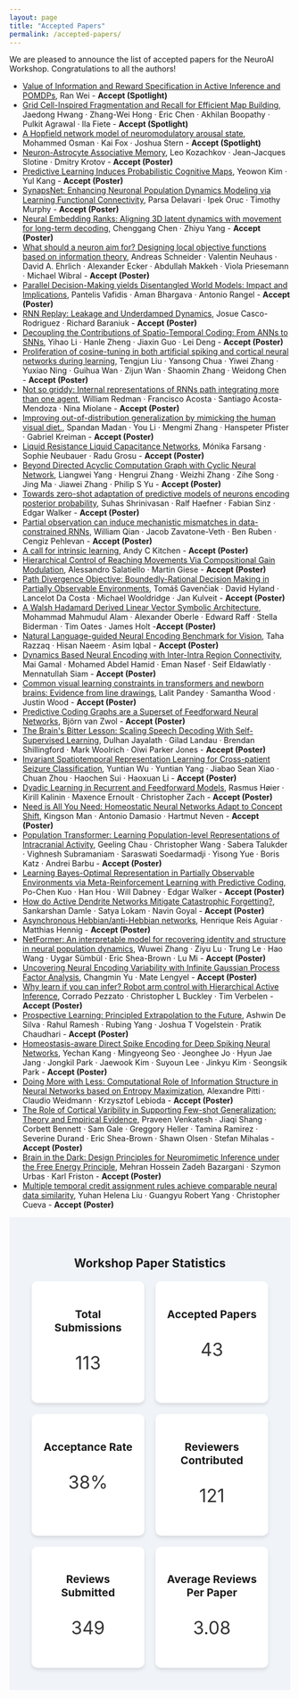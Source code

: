 ```yaml
---
layout: page
title: "Accepted Papers"
permalink: /accepted-papers/
---
```



<!-- # Accepted Papers -->

We are pleased to announce the list of accepted papers for the NeuroAI Workshop. Congratulations to all the authors! 

- [Value of Information and Reward Specification in Active Inference and POMDPs](https://openreview.net/forum?id=ZyQvVHlRLD), Ran Wei - **Accept (Spotlight)**
- [Grid Cell-Inspired Fragmentation and Recall for Efficient Map Building](https://openreview.net/forum?id=bmUUynN7Rm), Jaedong Hwang · Zhang-Wei Hong · Eric Chen · Akhilan Boopathy · Pulkit Agrawal · Ila Fiete - **Accept (Spotlight)**
- [A Hopfield network model of neuromodulatory arousal state](https://openreview.net/forum?id=sMhh9O7erA), Mohammed Osman · Kai Fox · Joshua Stern - **Accept (Spotlight)**
- [Neuron-Astrocyte Associative Memory](https://openreview.net/forum?id=h1pL7JiKsA), Leo Kozachkov · Jean-Jacques Slotine · Dmitry Krotov - **Accept (Poster)**
- [Predictive Learning Induces Probabilistic Cognitive Maps](https://openreview.net/forum?id=O9bbw7BLmP), Yeowon Kim · Yul Kang - **Accept (Poster)**
- [SynapsNet: Enhancing Neuronal Population Dynamics Modeling via Learning Functional Connectivity](https://openreview.net/forum?id=DQTWA7Zn8w), Parsa Delavari · Ipek Oruc · Timothy Murphy - **Accept (Poster)**
- [Neural Embedding Ranks: Aligning 3D latent dynamics with movement for long-term decoding](https://openreview.net/forum?id=bhEbz31fRG), Chenggang Chen · Zhiyu Yang - **Accept (Poster)**
- [What should a neuron aim for? Designing local objective functions based on information theory](https://openreview.net/forum?id=Bs7056BKVf), Andreas Schneider · Valentin Neuhaus · David A. Ehrlich · Alexander Ecker · Abdullah Makkeh · Viola Priesemann · Michael Wibral - **Accept (Poster)**
- [Parallel Decision-Making yields Disentangled World Models: Impact and Implications](https://openreview.net/forum?id=LWPoA68TFT), Pantelis Vafidis · Aman Bhargava · Antonio Rangel - **Accept (Poster)**
- [RNN Replay: Leakage and Underdamped Dynamics](https://openreview.net/forum?id=Oe3aBqmaQp), Josue Casco-Rodriguez · Richard Baraniuk - **Accept (Poster)**
- [Decoupling the Contributions of Spatio-Temporal Coding: From ANNs to SNNs](https://openreview.net/forum?id=uzFLOMJPH4), Yihao Li · Hanle Zheng · Jiaxin Guo · Lei Deng - **Accept (Poster)**
- [Proliferation of cosine-tuning in both artificial spiking and cortical neural networks during learning](https://openreview.net/forum?id=TYk2ygbsqp), Tengjun Liu · Yansong Chua · Yiwei Zhang · Yuxiao Ning · Guihua Wan · Zijun Wan · Shaomin Zhang · Weidong Chen - **Accept (Poster)**
- [Not so griddy: Internal representations of RNNs path integrating more than one agent](https://openreview.net/forum?id=HX0e4xDsg9), William Redman · Francisco Acosta · Santiago Acosta-Mendoza · Nina Miolane - **Accept (Poster)**
- [Improving out-of-distribution generalization by mimicking the human visual diet.](https://openreview.net/forum?id=RvhkdGwQ19), Spandan Madan · You Li · Mengmi Zhang · Hanspeter Pfister · Gabriel Kreiman - **Accept (Poster)**
- [Liquid Resistance Liquid Capacitance Networks](https://openreview.net/forum?id=DzCxA1iovy), Mónika Farsang · Sophie Neubauer · Radu Grosu - **Accept (Poster)**
- [Beyond Directed Acyclic Computation Graph with Cyclic Neural Network](https://openreview.net/forum?id=YSJW2qNTlk), Liangwei Yang · Hengrui Zhang · Weizhi Zhang · Zihe Song · Jing Ma · Jiawei Zhang · Philip S Yu - **Accept (Poster)**
- [Towards zero-shot adaptation of predictive models of neurons encoding posterior probability](https://openreview.net/forum?id=9duWgO4HuQ), Suhas Shrinivasan · Ralf Haefner · Fabian Sinz · Edgar Walker - **Accept (Poster)**
- [Partial observation can induce mechanistic mismatches in data-constrained RNNs](https://openreview.net/forum?id=sNPrj9y70u), William Qian · Jacob Zavatone-Veth · Ben Ruben · Cengiz Pehlevan - **Accept (Poster)**
- [A call for intrinsic learning](https://openreview.net/forum?id=SimFKxPelz), Andy C Kitchen - **Accept (Poster)**
- [Hierarchical Control of Reaching Movements Via Compositional Gain Modulation](https://openreview.net/forum?id=X3be6c7LYG), Alessandro Salatiello · Martin Giese - **Accept (Poster)**
- [Path Divergence Objective: Boundedly-Rational Decision Making in Partially Observable Environments](https://openreview.net/forum?id=4dc15FtIaD), Tomáš Gavenčiak · David Hyland · Lancelot Da Costa · Michael Wooldridge · Jan Kulveit - **Accept (Poster)**
- [A Walsh Hadamard Derived Linear Vector Symbolic Architecture](https://openreview.net/forum?id=8PUy9xVjby), Mohammad Mahmudul Alam · Alexander Oberle · Edward Raff · Stella Biderman · Tim Oates · James Holt -**Accept (Poster)**
- [Natural Language-guided Neural Encoding Benchmark for Vision](https://openreview.net/forum?id=sGLqjAVep4), Taha Razzaq · Hisan Naeem · Asim Iqbal - **Accept (Poster)**
- [Dynamics Based Neural Encoding with Inter-Intra Region Connectivity](https://openreview.net/forum?id=LG2qgcQ5T5), Mai Gamal · Mohamed Abdel Hamid · Eman Nasef · Seif Eldawlatly · Mennatullah Siam - **Accept (Poster)**
- [Common visual learning constraints in transformers and newborn brains: Evidence from line drawings](https://openreview.net/forum?id=vHqwunHvRN), Lalit Pandey · Samantha Wood · Justin Wood - **Accept (Poster)**
- [Predictive Coding Graphs are a Superset of Feedforward Neural Networks](https://openreview.net/forum?id=J36z3R0sNq), Björn van Zwol - **Accept (Poster)**
- [The Brain's Bitter Lesson: Scaling Speech Decoding With Self-Supervised Learning](https://openreview.net/forum?id=difYimVjC9), Dulhan Jayalath · Gilad Landau · Brendan Shillingford · Mark Woolrich · Oiwi Parker Jones - **Accept (Poster)**
- [Invariant Spatiotemporal Representation Learning for Cross-patient Seizure Classification](https://openreview.net/forum?id=Ex6wAivo7G), Yuntian Wu · Yuntian Yang · Jiabao Sean Xiao · Chuan Zhou · Haochen Sui · Haoxuan Li - **Accept (Poster)**
- [Dyadic Learning in Recurrent and Feedforward Models](https://openreview.net/forum?id=kTiaRgZ3gt), Rasmus Høier · Kirill Kalinin · Maxence Ernoult · Christopher Zach - **Accept (Poster)**
- [Need is All You Need: Homeostatic Neural Networks Adapt to Concept Shift](https://openreview.net/forum?id=ryVUkFPfdF), Kingson Man · Antonio Damasio · Hartmut Neven - **Accept (Poster)**
- [Population Transformer: Learning Population-level Representations of Intracranial Activity](https://openreview.net/forum?id=hVYGABOWY1), Geeling Chau · Christopher Wang · Sabera Talukder · Vighnesh Subramaniam · Saraswati Soedarmadji · Yisong Yue · Boris Katz · Andrei Barbu - **Accept (Poster)**
- [Learning Bayes-Optimal Representation in Partially Observable Environments via Meta-Reinforcement Learning with Predictive Coding](https://openreview.net/forum?id=rtwbxaEtvd), Po-Chen Kuo · Han Hou · Will Dabney · Edgar Walker - **Accept (Poster)**
- [How do Active Dendrite Networks Mitigate Catastrophic Forgetting?](https://openreview.net/forum?id=NoMgGHzJEG), Sankarshan Damle · Satya Lokam · Navin Goyal  - **Accept (Poster)**
- [Asynchronous Hebbian/anti-Hebbian networks](https://openreview.net/forum?id=xxdUVzOPWe), Henrique Reis Aguiar · Matthias Hennig - **Accept (Poster)**
- [NetFormer: An interpretable model for recovering identity and structure in neural population dynamics](https://openreview.net/forum?id=YqRy8LlCwt), Wuwei Zhang · Ziyu Lu · Trung Le · Hao Wang · Uygar Sümbül · Eric Shea-Brown · Lu Mi - **Accept (Poster)**
- [Uncovering Neural Encoding Variability with Infinite Gaussian Process Factor Analysis](https://openreview.net/forum?id=RUkMMpiSbM), Changmin Yu · Mate Lengyel - **Accept (Poster)**
- [Why learn if you can infer? Robot arm control with Hierarchical Active Inference](https://openreview.net/forum?id=VOUzuCeNVi), Corrado Pezzato · Christopher L Buckley · Tim Verbelen - **Accept (Poster)**
- [Prospective Learning:  Principled Extrapolation to the Future](https://openreview.net/forum?id=Jv3is7S152), Ashwin De Silva · Rahul Ramesh · Rubing Yang · Joshua T Vogelstein · Pratik Chaudhari - **Accept (Poster)**
- [Homeostasis-aware Direct Spike Encoding for Deep Spiking Neural Networks](https://openreview.net/forum?id=Uvsa7vFWcT), Yechan Kang · Mingyeong Seo · Jeonghee Jo · Hyun Jae Jang · Jongkil Park · Jaewook Kim · Suyoun Lee · Jinkyu Kim · Seongsik Park - **Accept (Poster)**
- [Doing More with Less: Computational Role of Information Structure in Neural Networks based on Entropy Maximization](https://openreview.net/forum?id=hUUa9Jpwk0), Alexandre Pitti · Claudio Weidmann · Krzysztof Lebioda - **Accept (Poster)**
- [The Role of Cortical Varibility in Supporting Few-shot Generalization: Theory and Empirical Evidence](https://openreview.net/forum?id=2FWkTBtSWJ), Praveen Venkatesh · Jiaqi Shang · Corbett Bennett · Sam Gale · Greggory Heller · Tamina Ramirez · Severine Durand · Eric Shea-Brown · Shawn Olsen · Stefan Mihalas - **Accept (Poster)**
- [Brain in the Dark: Design Principles for Neuromimetic Inference under the Free Energy Principle](https://openreview.net/forum?id=noN17FcjMB), Mehran Hossein Zadeh Bazargani · Szymon Urbas · Karl Friston - **Accept (Poster)**
- [Multiple temporal credit assignment rules achieve comparable neural data similarity](https://openreview.net/forum?id=kEKkagB98d), Yuhan Helena Liu · Guangyu Robert Yang · Christopher Cueva - **Accept (Poster)**


<section id="paper-stats" class="workshop-stats">
  <h2>Workshop Paper Statistics</h2>
  <div class="stats-grid">
    <div class="stat-card">
      <i class="fas fa-file-alt"></i>
      <h3>Total Submissions</h3>
      <p>113</p>
    </div>
    <div class="stat-card">
      <i class="fas fa-check"></i>
      <h3>Accepted Papers</h3>
      <p>43</p>
    </div>
    <div class="stat-card">
      <i class="fas fa-percentage"></i>
      <h3>Acceptance Rate</h3>
      <p>38%</p>
    </div>
    <div class="stat-card">
      <i class="fas fa-users"></i>
      <h3>Reviewers Contributed</h3>
      <p>121</p>
    </div>
    <div class="stat-card">
      <i class="fas fa-comment-dots"></i>
      <h3>Reviews Submitted</h3>
      <p>349</p>
    </div>
    <div class="stat-card">
      <i class="fas fa-chart-line"></i>
      <h3>Average Reviews Per Paper</h3>
      <p>3.08</p>
    </div>
  </div>
</section>

<!-- Add some CSS -->
<style>
  .workshop-stats {
    text-align: center;
    padding: 40px;
    background-color: #f0f4f8;
  }

  .stats-grid {
    display: grid;
    grid-template-columns: repeat(auto-fit, minmax(150px, 1fr));
    gap: 20px;
    margin-top: 20px;
  }

  .stat-card {
    background-color: white;
    padding: 20px;
    border-radius: 10px;
    box-shadow: 0 4px 6px rgba(0, 0, 0, 0.1);
    transition: transform 0.3s ease, box-shadow 0.3s ease;
  }

  .stat-card:hover {
    transform: translateY(-5px);
    box-shadow: 0 6px 10px rgba(0, 0, 0, 0.2);
  }

  .stat-card h3 {
    font-size: 1.2rem;
    margin-bottom: 10px;
  }

  .stat-card p {
    font-size: 2rem;
    color: #333;
  }

  .stat-card i {
    font-size: 3rem;
    margin-bottom: 10px;
    color: #6c63ff;
  }
</style>

<!-- Add FontAwesome icons -->
<script src="https://cdnjs.cloudflare.com/ajax/libs/font-awesome/5.15.4/js/all.min.js"></script>
